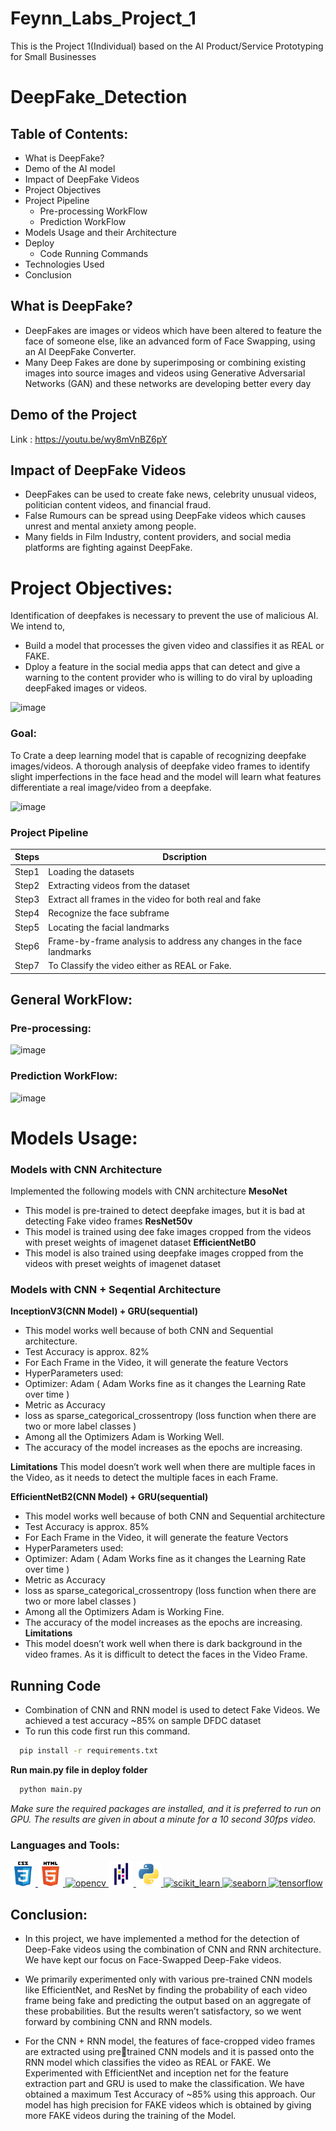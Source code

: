 
# Feynn_Labs_Project_1
This is the Project 1(Individual) based on the AI Product/Service Prototyping for Small Businesses

# DeepFake_Detection
## Table of Contents:
- What is DeepFake?
- Demo of the AI model
- Impact of DeepFake Videos
- Project Objectives
- Project Pipeline
  - Pre-processing WorkFlow
  - Prediction WorkFlow
- Models Usage and their Architecture
- Deploy
  - Code Running Commands
- Technologies Used
- Conclusion



## What is DeepFake?
- DeepFakes are images or videos which have been altered to feature the face of
someone else, like an advanced form of Face Swapping, using an AI DeepFake
Converter.
- Many Deep Fakes are done by superimposing or combining existing images into source
images and videos using Generative Adversarial Networks (GAN) and these networks
are developing better every day

## Demo of the Project
Link : https://youtu.be/wy8mVnBZ6pY

## Impact of DeepFake Videos
- DeepFakes can be used to create fake news, celebrity unusual videos, politician
content videos, and financial fraud.
- False Rumours can be spread using DeepFake videos which causes unrest and
mental anxiety among people.
- Many fields in Film Industry, content providers, and social media platforms are
fighting against DeepFake.
 
 # Project Objectives:
 
Identification of deepfakes is necessary to prevent the use of malicious AI.
We intend to,
-  Build a model that processes the given video and classifies it as REAL or FAKE.
-  Dploy a feature in the social media apps that can detect and give a warning to
the content provider who is willing to do viral by uploading deepFaked images or
videos.

![image](https://user-images.githubusercontent.com/77656115/206965843-6ac74168-3e31-43d6-9bbf-3e3d25e17522.png)

### Goal:
To Crate a deep learning model that is capable of recognizing deepfake images/videos. A
thorough analysis of deepfake video frames to identify slight imperfections in the face
head and the model will learn what features differentiate a real image/video from a deepfake.

![image](https://user-images.githubusercontent.com/77656115/206965890-a1c345cf-8ae9-49f7-b498-ae4c7168666a.png)

### Project Pipeline

| Steps | Dscription |
| --- | --- |
| Step1 |    Loading the datasets |
| Step2 | Extracting videos from the dataset |
| Step3  | Extract all frames in the video for both real and fake |
| Step4 | Recognize the face subframe |
| Step5 |Locating the facial landmarks |
| Step6 |Frame-by-frame analysis to address any changes in the face landmarks |
| Step7 | To Classify the video either as REAL or Fake.|


## General WorkFlow:
### Pre-processing:
![image](https://user-images.githubusercontent.com/77656115/206968030-1e9729e7-8d34-4295-a110-d05ad0ade7bb.png)

### Prediction WorkFlow:
![image](https://user-images.githubusercontent.com/77656115/206968272-73db6238-79a0-46a1-ad5b-e651ad002322.png)

# Models Usage: 
### Models with CNN Architecture

Implemented the following models with CNN architecture
**MesoNet**
- This model is pre-trained to detect deepfake images, but it is bad at detecting Fake 
video frames
**ResNet50v**
- This model is trained using dee fake images cropped from the videos with preset 
weights of imagenet dataset
**EfficientNetB0**
- This model is also trained using deepfake images cropped from the videos with 
preset weights of imagenet dataset

### Models with CNN + Seqential Architecture
**InceptionV3(CNN Model) + GRU(sequential)**

-  This model works well because of both CNN and Sequential architecture.
- Test Accuracy is approx. 82%
- For Each Frame in the Video, it will generate the feature Vectors
- HyperParameters used: 
- Optimizer: Adam ( Adam Works fine as it changes the Learning Rate over time )
- Metric as Accuracy
- loss as sparse_categorical_crossentropy (loss function when there are two or more 
label classes )
- Among all the Optimizers Adam is Working Well.
- The accuracy of the model increases as the epochs are increasing.

**Limitations**
This model doesn’t work well when there are multiple faces in the Video, as it needs to 
detect the multiple faces in each Frame.

**EfficientNetB2(CNN Model) + GRU(sequential)**

- This model works well because of both CNN and Sequential architecture
- Test Accuracy is approx. 85%
- For Each Frame in the Video, it will generate the feature Vectors
- HyperParameters used: 
- Optimizer: Adam ( Adam Works fine as it changes the Learning Rate over time )
- Metric as Accuracy
- loss as sparse_categorical_crossentropy (loss function when there are two or more 
label classes )
- Among all the Optimizers Adam is Working Fine.
- The accuracy of the model increases as the epochs are increasing.
**Limitations**
- This model doesn’t work well when there is dark background in the video frames. As it is 
difficult to detect the faces in the Video Frame.

## Running Code
- Combination of CNN and RNN model is used to detect Fake Videos. We achieved a test accuracy ~85% on sample DFDC dataset
- To run this code first run this command.
```bash
  pip install -r requirements.txt
```

**Run main.py file in deploy folder**
```bash
  python main.py
```
*Make sure the required packages are installed, and it is preferred to run on GPU. The results are given in about a minute for a 10 second 30fps video.*

<h3 align="left">Languages and Tools:</h3>
<p align="left"> <a href="https://www.w3schools.com/css/" target="_blank" rel="noreferrer"> <img src="https://raw.githubusercontent.com/devicons/devicon/master/icons/css3/css3-original-wordmark.svg" alt="css3" width="40" height="40"/> </a> <a href="https://www.w3.org/html/" target="_blank" rel="noreferrer"> <img src="https://raw.githubusercontent.com/devicons/devicon/master/icons/html5/html5-original-wordmark.svg" alt="html5" width="40" height="40"/> </a> <a href="https://opencv.org/" target="_blank" rel="noreferrer"> <img src="https://www.vectorlogo.zone/logos/opencv/opencv-icon.svg" alt="opencv" width="40" height="40"/> </a> <a href="https://pandas.pydata.org/" target="_blank" rel="noreferrer"> <img src="https://raw.githubusercontent.com/devicons/devicon/2ae2a900d2f041da66e950e4d48052658d850630/icons/pandas/pandas-original.svg" alt="pandas" width="40" height="40"/> </a> <a href="https://www.python.org" target="_blank" rel="noreferrer"> <img src="https://raw.githubusercontent.com/devicons/devicon/master/icons/python/python-original.svg" alt="python" width="40" height="40"/> </a> <a href="https://scikit-learn.org/" target="_blank" rel="noreferrer"> <img src="https://upload.wikimedia.org/wikipedia/commons/0/05/Scikit_learn_logo_small.svg" alt="scikit_learn" width="40" height="40"/> </a> <a href="https://seaborn.pydata.org/" target="_blank" rel="noreferrer"> <img src="https://seaborn.pydata.org/_images/logo-mark-lightbg.svg" alt="seaborn" width="40" height="40"/> </a> <a href="https://www.tensorflow.org" target="_blank" rel="noreferrer"> <img src="https://www.vectorlogo.zone/logos/tensorflow/tensorflow-icon.svg" alt="tensorflow" width="40" height="40"/> </a> </p>

## Conclusion:

- In this project, we have implemented a method for the detection of Deep-Fake videos using the 
combination of CNN and RNN architecture. We have kept our focus on Face-Swapped Deep-Fake 
videos.

- We primarily experimented only with various pre-trained CNN models like EfficientNet, and 
ResNet by finding the probability of each video frame being fake and predicting the output based on an aggregate of these probabilities. But the results weren’t satisfactory, so we went forward by combining CNN and RNN models.

- For the CNN + RNN model, the features of face-cropped video frames are extracted using pretrained CNN models and it is passed onto the RNN model which classifies the video as REAL or 
FAKE. We Experimented with EfficientNet and inception net for the feature extraction part and 
GRU is used to make the classification. We have obtained a maximum Test Accuracy of ~85% 
using this approach. Our model has high precision for FAKE videos which is obtained by giving 
more FAKE videos during the training of the Model.




